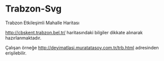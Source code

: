 # Trabzon-Svg
 Trabzon Etkileşimli Mahalle Haritası

http://cbskent.trabzon.bel.tr/ haritasındaki bilgiler dikkate alınarak hazırlanmaktadır.

Çalışan örneğe http://deyimatlasi.muratatasoy.com.tr/trb.html adresinden erişilebilir.
